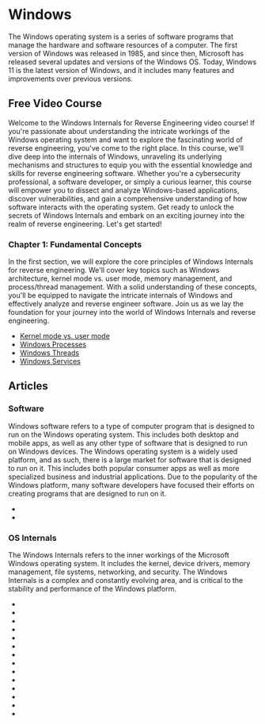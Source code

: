 # Windows

The Windows operating system is a series of software programs that manage the hardware and software resources of a computer. The first version of Windows was released in 1985, and since then, Microsoft has released several updates and versions of the Windows OS. Today, Windows 11 is the latest version of Windows, and it includes many features and improvements over previous versions.

## Free Video Course

Welcome to the Windows Internals for Reverse Engineering video course! If you're passionate about understanding the intricate workings of the Windows operating system and want to explore the fascinating world of reverse engineering, you've come to the right place. In this course, we'll dive deep into the internals of Windows, unraveling its underlying mechanisms and structures to equip you with the essential knowledge and skills for reverse engineering software. Whether you're a cybersecurity professional, a software developer, or simply a curious learner, this course will empower you to dissect and analyze Windows-based applications, discover vulnerabilities, and gain a comprehensive understanding of how software interacts with the operating system. Get ready to unlock the secrets of Windows Internals and embark on an exciting journey into the realm of reverse engineering. Let's get started!

### Chapter 1: Fundamental Concepts

In the first section, we will explore the core principles of Windows Internals for reverse engineering. We'll cover key topics such as Windows architecture, kernel mode vs. user mode, memory management, and process/thread management. With a solid understanding of these concepts, you'll be equipped to navigate the intricate internals of Windows and effectively analyze and reverse engineer software. Join us as we lay the foundation for your journey into the world of Windows Internals and reverse engineering.

- [Kernel mode vs. user mode](https://youtu.be/r440y3cICRA)
- [Windows Processes](https://youtu.be/y35pdF4RgFM)
- [Windows Threads](https://youtu.be/eKJY7ywSMtQ)
- [Windows Services](https://youtu.be/G2v-dEagPxQ)

## Articles

### Software

Windows software refers to a type of computer program that is designed to run on the Windows operating system. This includes both desktop and mobile apps, as well as any other type of software that is designed to run on Windows devices. The Windows operating system is a widely used platform, and as such, there is a large market for software that is designed to run on it. This includes both popular consumer apps as well as more specialized business and industrial applications. Due to the popularity of the Windows platform, many software developers have focused their efforts on creating programs that are designed to run on it.

* [](pstools)
* [](the-most-comprehensive-suite-of-tools-for-microsoft-windows)

### OS Internals

The Windows Internals refers to the inner workings of the Microsoft Windows operating system. It includes the kernel, device drivers, memory management, file systems, networking, and security. The Windows Internals is a complex and constantly evolving area, and is critical to the stability and performance of the Windows platform.

* [](windows-system-architecture-introduction)
* [](windows-internals-processes)
* [](get-a-handle-on-windows-processes-and-services-for-better-anomaly-identification)
* [](run-32-bit-windows-based-applications-on-64-bit-windows-with-wow64)
* [](windows-internals-symmetric-multiprocessing)
* [](windows-internals-client-and-server-whats-the-difference)
* [](windows-internals-subsystems)
* [](windows-internals-windows-kernel-part-1)
* [](windows-internals-windows-kernel-part-2)
* [](windows-internals-hal)
* [](windows-and-real-time-processing)
* [](windows-internals-software-interrupt-request-levels)
* [](windows-internals-processor-logic-part-1)
* [](windows-internals-processor-logic-part-2)
